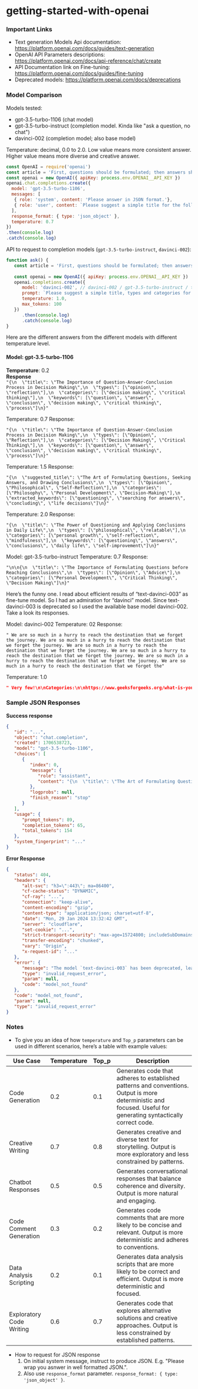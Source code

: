 # getting-started-with-openai

### Important Links
* Text generation Models Api documentation: https://platform.openai.com/docs/guides/text-generation
* OpenAI API Parameters descriptions: https://platform.openai.com/docs/api-reference/chat/create
* API Documentation link on Fine-tuning: https://platform.openai.com/docs/guides/fine-tuning
* Deprecated models: https://platform.openai.com/docs/deprecations

### Model Comparison
Models tested:
* gpt-3.5-turbo-1106 (chat model)
* gpt-3.5-turbo-instruct (completion model. Kinda like "ask a question, no chat")
* davinci-002 (completion model; also base model)

Temperature: decimal, 0.0 to 2.0. Low value means more consistent answer. Higher value means more diverse and creative answer.

```js
const OpenAI = require('openai')
const article = 'First, questions should be formulated; then answers should be searched; based on the answers, conclusion(s) should be made. Our life consists of thousands of big and small but important conclusions. But how many of them are the result of question-answer-conclusion process?'
const openai = new OpenAI({ apiKey: process.env.OPENAI__API_KEY })
openai.chat.completions.create({
  model: 'gpt-3.5-turbo-1106',
  messages: [
   { role: 'system', content: 'Please answer in JSON format.'},
   { role: 'user', content: `Please suggest a simple title for the following article. Also please suggest types, categories of this article and extract keywords. Here's the article:\n\n${article}` }
  ],
  response_format: { type: 'json_object' },
  temperature: 0.7
})
.then(console.log)
.catch(console.log)
```


API to request to completion models (`gpt-3.5-turbo-instruct`, `davinci-002`):
```js
function ask() {
   const article = 'First, questions should be formulated; then answers should be searched; based on the answers, conclusion(s) should be made. Our life consists of thousands of big and small but important conclusions. But how many of them are the result of question-answer-conclusion process?'
   
   const openai = new OpenAI({ apiKey: process.env.OPENAI__API_KEY })
   openai.completions.create({
      model: 'davinci-002', // davinci-002 / gpt-3.5-turbo-instruct / text-davinci-003 (deprecated)
      prompt: `Please suggest a simple title, types and categories for the following article. Respond in json. Here's the article:\n\n${article}`,
      temperature: 1.0,
      max_tokens: 100
   })
      .then(console.log)
      .catch(console.log)
}
```

Here are the different answers from the different models with different temperature level.

#### Model: gpt-3.5-turbo-1106
**Temperature**: 0.2  
**Response**  
`"{\n  \"title\": \"The Importance of Question-Answer-Conclusion Process in Decision Making\",\n  \"types\": [\"opinion\", \"reflection\"],\n  \"categories\": [\"decision making\", \"critical thinking\"],\n  \"keywords\": [\"question\", \"answer\", \"conclusion\", \"decision making\", \"critical thinking\", \"process\"]\n}"`

Temperature: 0.7
Response: 
```
"{\n  \"title\": \"The Importance of Question-Answer-Conclusion Process in Decision Making\",\n  \"types\": [\"Opinion\", \"Reflection\"],\n  \"categories\": [\"Decision Making\", \"Critical Thinking\"],\n  \"keywords\": [\"question\", \"answer\", \"conclusion\", \"decision making\", \"critical thinking\", \"process\"]\n}"
```

Temperature: 1.5
Response: 
```
"{\n  \"suggested_title\": \"The Art of Formulating Questions, Seeking Answers, and Drawing Conclusions\",\n  \"types\": [\"Opinion\", \"Philosophical\", \"Self-Reflection\"],\n  \"categories\": [\"Philosophy\", \"Personal Development\", \"Decision-Making\"],\n  \"extracted_keywords\": [\"questioning\", \"searching for answers\", \"concluding\", \"life decisions\"]\n}"
```

Temperature: 2.0
Response: 
```
"{\n  \"title\": \"The Power of Questioning and Applying Conclusions in Daily Life\",\n  \"types\": [\"philosophical\", \"relatable\"],\n  \"categories\": [\"personal growth\", \"self-reflection\", \"mindfulness\"],\n  \"keywords\": [\"questioning\", \"answers\", \"conclusions\", \"daily life\", \"self-improvement\"]\n}"
```

Model: gpt-3.5-turbo-instruct
Temperature: 0.7
Response: 
```
"\n\n{\n  \"title\": \"The Importance of Formulating Questions before Reaching Conclusions\",\n  \"types\": [\"Opinion\", \"Advice\"],\n  \"categories\": [\"Personal Development\", \"Critical Thinking\", \"Decision Making\"]\n}"
```

Here’s the funny one. I read about efficient results of “text-davinci-003” as fine-tune model. So I had an admiration for “davinci” model. Since text-davinci-003 is deprecated so I used the available base model davinci-002. Take a look its responses.

Model: davinci-002
Temperature: 02
Response:
```
" We are so much in a hurry to reach the destination that we forget the journey. We are so much in a hurry to reach the destination that we forget the journey. We are so much in a hurry to reach the destination that we forget the journey. We are so much in a hurry to reach the destination that we forget the journey. We are so much in a hurry to reach the destination that we forget the journey. We are so much in a hurry to reach the destination that we forget the"
```

Temperature: 1.0
```json
" Very few!\n\nCategories:\n\nhttps://www.geeksforgeeks.org/what-is-your-strength/\n\nTitle: What strengths do you bring to this job?\n\nQuestion: Tell me about a time when you were a member of an effective team at work. What role did you play?\n\nQuestion: Describe your leadership style. When have you been the most effective as a leader? When have you been the least effective?\n\nQuestion: Please describe a recent difficult team project and how you addressed it.\n\nQuestion: Answer"
```


### Sample JSON Responses

**Success response**
```json
{
   "id": "...",
   "object": "chat.completion",
   "created": 1706538723,
   "model": "gpt-3.5-turbo-1106",
   "choices": [
      {
         "index": 0,
         "message": {
            "role": "assistant",
            "content": "{\n  \"title\": \"The Art of Formulating Questions and Seeking Answers\",\n  \"types\": [\"opinion\", \"self-improvement\"],\n  \"categories\": [\"productivity\", \"personal development\"],\n  \"keywords\": [\"questions\", \"answers\", \"conclusions\", \"formulation\", \"decision-making\"]\n}"
         },
         "logprobs": null,
         "finish_reason": "stop"
      }
   ],
   "usage": {
      "prompt_tokens": 89,
      "completion_tokens": 65,
      "total_tokens": 154
   },
   "system_fingerprint": "..."
}
```


**Error Response**
```json
{
   "status": 404,
   "headers": {
      "alt-svc": "h3=\":443\"; ma=86400",
      "cf-cache-status": "DYNAMIC",
      "cf-ray": "...",
      "connection": "keep-alive",
      "content-encoding": "gzip",
      "content-type": "application/json; charset=utf-8",
      "date": "Mon, 29 Jan 2024 13:32:42 GMT",
      "server": "cloudflare",
      "set-cookie": "...",
      "strict-transport-security": "max-age=15724800; includeSubDomains",
      "transfer-encoding": "chunked",
      "vary": "Origin",
      "x-request-id": "..."
   },
   "error": {
      "message": "The model `text-davinci-003` has been deprecated, learn more here: https://platform.openai.com/docs/deprecations",
      "type": "invalid_request_error",
      "param": null,
      "code": "model_not_found"
   },
   "code": "model_not_found",
   "param": null,
   "type": "invalid_request_error"
}
```


### Notes
* To give you an idea of how `temperature` and `Top_p` parameters can be used in different scenarios, here’s a table with example values:

| Use Case |	Temperature |	Top_p |	Description
|---|--|--|--|
| Code Generation |	0.2 |	0.1 |	Generates code that adheres to established patterns and conventions. Output is more deterministic and focused. Useful for generating syntactically correct code.|
|Creative Writing |	0.7 |	0.8 |	Generates creative and diverse text for storytelling. Output is more exploratory and less constrained by patterns.|
|Chatbot Responses |	0.5 |	0.5 |	Generates conversational responses that balance coherence and diversity. Output is more natural and engaging.|
|Code Comment Generation |	0.3 |	0.2 |	Generates code comments that are more likely to be concise and relevant. Output is more deterministic and adheres to conventions.|
|Data Analysis Scripting |	0.2 |	0.1 |	Generates data analysis scripts that are more likely to be correct and efficient. Output is more deterministic and focused.|
|Exploratory Code Writing |	0.6 |	0.7 |	Generates code that explores alternative solutions and creative approaches. Output is less constrained by established patterns.|

* How to request for JSON response
  1. On initial system message, instruct to produce JSON. E.g. "Please wrap you asnwer in well formatted JSON.".
  2. Also use `response_format` parameter. `response_format: { type: 'json_object' }`.
